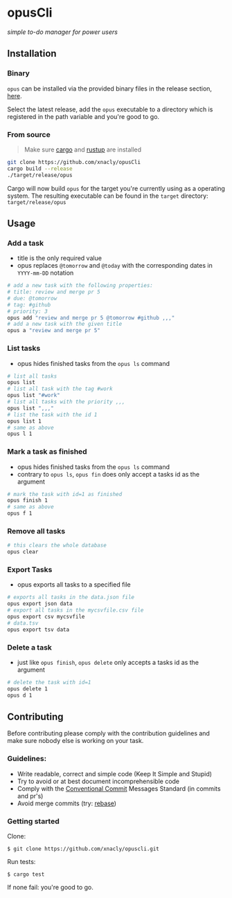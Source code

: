 # opusCli

_simple to-do manager for power users_

## Installation

### Binary

`opus` can be installed via the provided binary files in the release section, [here](https://github.com/xNaCly/opusCli/releases).

Select the latest release, add the `opus` executable to a directory which is registered in the path variable and you're
good to go.

### From source

> Make sure [cargo](https://doc.rust-lang.org/cargo/getting-started/installation.html) and
> [rustup](https://www.rust-lang.org/tools/install) are installed

```bash
git clone https://github.com/xnacly/opusCli
cargo build --release
./target/release/opus
```

Cargo will now build `opus` for the target you're currently using as a operating system. The resulting executable can be
found in the `target` directory: `target/release/opus`

## Usage

### Add a task

-   title is the only required value
-   opus replaces `@tomorrow` and `@today` with the corresponding dates in `YYYY-mm-DD` notation

```bash
# add a new task with the following properties:
# title: review and merge pr 5
# due: @tomorrow
# tag: #github
# priority: 3
opus add "review and merge pr 5 @tomorrow #github ,,,"
# add a new task with the given title
opus a "review and merge pr 5"
```

### List tasks

-   opus hides finished tasks from the `opus ls` command

```bash
# list all tasks
opus list
# list all task with the tag #work
opus list "#work"
# list all tasks with the priority ,,,
opus list ",,,"
# list the task with the id 1
opus list 1
# same as above
opus l 1
```

### Mark a task as finished

-   opus hides finished tasks from the `opus ls` command
-   contrary to `opus ls`, `opus fin` does only accept a tasks id as the argument

```bash
# mark the task with id=1 as finished
opus finish 1
# same as above
opus f 1
```

### Remove all tasks

```bash
# this clears the whole database
opus clear
```

### Export Tasks

-   opus exports all tasks to a specified file

```bash
# exports all tasks in the data.json file
opus export json data
# export all tasks in the mycsvfile.csv file
opus export csv mycsvfile
# data.tsv
opus export tsv data
```

### Delete a task

-   just like `opus finish`, `opus delete` only accepts a tasks id as the argument

```bash
# delete the task with id=1
opus delete 1
opus d 1
```

## Contributing

Before contributing please comply with the contribution guidelines and make sure nobody else is working on your task.

### Guidelines:

-   Write readable, correct and simple code (Keep It Simple and Stupid)
-   Try to avoid or at best document incomprehensible code
-   Comply with the [Conventional Commit](https://www.conventionalcommits.org/en/v1.0.0/) Messages Standard (in commits
    and pr's)
-   Avoid merge commits (try: [rebase](https://git-scm.com/book/en/v2/Git-Branching-Rebasing))

### Getting started

Clone:

```
$ git clone https://github.com/xnacly/opuscli.git
```

Run tests:

```
$ cargo test
```

If none fail: you're good to go.
